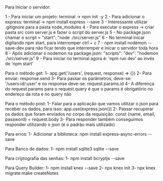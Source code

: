 Para Iniciar o servidor:

1 - Para iniciar um projeto: terminal -> npm init -y
2 - Para adicionar o express: terminal -> npm install express --save
3 - Interessante utilizar .gitignore para a pasta node_modules
4 - Para executar o express -> criar pasta src com server.js e fazer o script do server.js
5 - No package.json chamar o script = "start": "node ./src/server.js"
6 - No terminal inicar digitando npm start, para interromper ctrl + c
7 - npm install nodemon --save-dev para não ficar tendo que interremper e inicar o servidor toda hora
8 - Após adicionar o nodemon na package.json: "scripts": "dev": "nodemon ./src/server.js"
9 - Para iniciar no terminal agora é: 'npm run dev' ao invés de 'npm start'

Para o método get:
1- app.get('/users', (request, response) => {})
2- Para enviar: response.send
3- Para passar os parâmetros, deve-se: '/users:id/:user' e no response deve-se: request.params.id
4- A diferença do request.params para o request.query é que o params é obrigatório no endereço da rota e no query não

Para o método post:
1- Falar para a aplicação que vamos utilizar o json para receber os dados, para isso: app.use(express.json())
2- Passar recuperar os dados que foram enviados no corpo da requisição: const {name, email, password} = request.body
3- Para responder também conseguimos responder utilizando o json (é o padrão mais utilizado)

Para erros:
1- Adicionar a biblioteca: npm install express-async-errors --save

Para Banco de dados:
1- npm install sqlite3 sqlite --save

Para criptografia das senhas:
1- npm install bcryptjs --save

Para Query Builder:
1- npm install knex --save
2- npx knex init
3- npx knex migrate:make createNotes